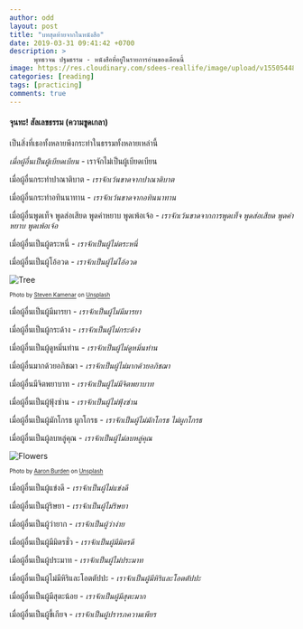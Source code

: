 ```yaml
---
author: odd
layout: post
title: "บทสุดท้ายจากในหนังสือ"
date: 2019-03-31 09:41:42 +0700
description: >
      พุทธวจน ปฐมธรรม - หนังสือที่อยู่ในรายการอ่านของเดือนนี้
image: https://res.cloudinary.com/sdees-reallife/image/upload/v1550544875/IMG_20190219_091344233.jpg
categories: [reading]
tags: [practicing]
comments: true
---
```

#### จุนทะ! สัลเลขธรรม (ความขูดเกลา)
เป็นสิ่งที่เธอทั้งหลายพึงกระทำในธรรมทั้งหลายเหล่านี้

*เมื่อผู้อื่นเป็นผู้เบียดเบียน* - เราจักไม่เป็นผู้เบียดเบียน

เมื่อผู้อื่นกระทำปาณาติบาต - *เราจักเว้นขาดจากปาณาติบาต*

เมื่อผู้อื่นกระทำอทินนาทาน - *เราจักเว้นขาดจากอทินนาทาน*

เมื่อผู้อื่นพูดเท็จ พูดส่อเสียด พูดคำหยาบ พูดเพ้อเจ้อ - *เราจักเว้นขาดจากการพูดเท็จ พูดส่อเสียด พูดคำหยาบ พูดเพ้อเจ้อ*

เมื่อผู้อื่นเป็นผู้ตระหนี่ - *เราจักเป็นผู้ไม่ตระหนี่*

เมื่อผู้อื่นเป็นผู้โอ้อวด - *เราจักเป็นผู้ไม่โอ้อวด*

![Tree](https://source.unsplash.com/MMJx78V7xS8/400x300)

<sup><sub>Photo by [Steven Kamenar](https://unsplash.com/@skamenar) on [Unsplash](https://unsplash.com/)</sub></sup>

เมื่อผู้อื่นเป็นผู้มีมารยา - *เราจักเป็นผู้ไม่มีมารยา*

เมื่อผู้อื่นเป็นผู้กระด้าง - *เราจักเป็นผู้ไม่กระด้าง*

เมื่อผู้อื่นเป็นผู้ดูหมิ่นท่าน - *เราจักเป็นผู้ไม่ดูหมิ่นท่าน*

เมื่อผู้อื่นมากด้วยอภิชฌา - *เราจักเป็นผู้ไม่มากด้วยอภิชฌา*

เมื่อผู้อื่นมีจิตพยาบาท - *เราจักเป็นผู้ไม่มีจิตพยาบาท*

เมื่อผู้อื่นเป็นผู้ฟุ้งซ่าน - *เราจักเป็นผู้ไม่ฟุ้งซ่าน*

เมื่อผู้อื่นเป็นผู้มักโกรธ ผูกโกรธ - *เราจักเป็นผู้ไม่มักโกรธ ไม่ผูกโกรธ*

เมื่อผู้อื่นเป็นผู้ลบหลู่คุณ - *เราจักเป็นผู้ไม่ลบหลู่คุณ*

![Flowers](https://source.unsplash.com/T1r31GjO9Js/400x300)

<sup><sub>Photo by [Aaron Burden](https://unsplash.com/@aaronburden) on [Unsplash](https://unsplash.com/)</sub></sup>

เมื่อผู้อื่นเป็นผู้แข่งดี - *เราจักเป็นผู้ไม่แข่งดี*

เมื่อผู้อื่นเป็นผู้ริษยา - *เราจักเป็นผู้ไม่ริษยา*

เมื่อผู้อื่นเป็นผู้ว่ายาก - *เราจักเป็นผู้ว่าง่าย*

เมื่อผู้อื่นเป็นผู้มีมิตรชั่ว - *เราจักเป็นผู้มีมิตรดี*

เมื่อผู้อื่นเป็นผู้ประมาท - *เราจักเป็นผู้ไม่ประมาท*

เมื่อผู้อื่นเป็นผู้ไม่มีหิริและโอตตัปปะ - *เราจักเป็นผู้มีหิริและโอตตัปปะ*

เมื่อผู้อื่นเป็นผู้มีสุตะน้อย - *เราจักเป็นผู้มีสุตะมาก*

เมื่อผู้อื่นเป็นผู้ขี้เกียจ - *เราจักเป็นผู้ปรารภความเพียร*
